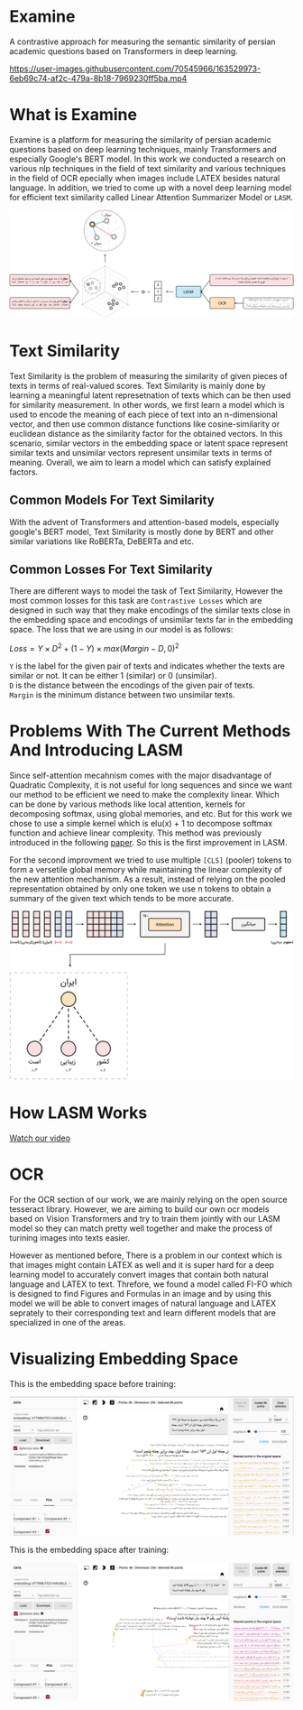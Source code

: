 # Examine
A contrastive approach for measuring the semantic similarity of persian academic questions based on Transformers in deep learning.

https://user-images.githubusercontent.com/70545966/163529973-6eb69c74-af2c-479a-8b18-7969230ff5ba.mp4

# What is Examine
Examine is a platform for measuring the similarity of persian academic questions based on deep learning techniques, mainly Transformers and especially Google's BERT model. In this work we conducted a research on various nlp techniques in the field of text similarity and various techniques in the field of OCR epecially when images include LATEX besides natural language. In addition, we tried to come up with a novel deep learning model for efficient text similarity called Linear Attention Summarizer Model or `LASM`.

![](https://github.com/mohammadmahdinoori/Examine/blob/main/Images/Examine%20Main%20Figure.jpg?raw=true)

# Text Similarity
Text Similarity is the problem of measuring the similarity of given pieces of texts in terms of real-valued scores. Text Similarity is mainly done by learning a meaningful latent represetnation of texts which can be then used for similarity measurement. In other words, we first learn a model which is used to encode the meaning of each piece of text into an n-dimensional vector, and then use common distance functions like cosine-similarity or euclidean distance as the similarity factor for the obtained vectors. In this scenario, similar vectors in the embedding space or latent space represent similar texts and unsimilar vectors represent unsimilar texts in terms of meaning. Overall, we aim to learn a model which can satisfy explained factors.

## Common Models For Text Similarity
With the advent of Transformers and attention-based models, especially google's BERT model, Text Similarity is mostly done by BERT and other similar variations like RoBERTa, DeBERTa and etc. 

## Common Losses For Text Similarity

There are different ways to model the task of Text Similarity, However the most common losses for this task are `Contrastive Losses` which are designed in such way that they make encodings of the similar texts close in the embedding space and encodings of unsimilar texts far in the embedding space. The loss that we are using in our model is as follows:

$Loss = Y \times D^2 + (1 - Y) \times max(Margin - D, 0)^2$

`Y` is the label for the given pair of texts and indicates whether the texts are similar or not. It can be either 1 (similar) or 0 (unsimilar).
<br/>
`D` is the distance between the encodings of the given pair of texts. 
<br/>
`Margin` is the minimum distance between two unsimilar texts. 

# Problems With The Current Methods And Introducing LASM
Since self-attention mecahnism comes with the major disadvantage of Quadratic Complexity, it is not useful for long sequences and since we want our method to be efficient we need to make the complexity linear. Which can be done by various methods like local attention, kernels for decomposing softmax, using global memories, and etc. But for this work we chose to use a simple kernel which is elu(x) + 1 to decompose softmax function and achieve linear complexity. This method was previously introduced in the following [paper](https://arxiv.org/abs/2006.16236). So this is the first improvement in LASM.

For the second improvment we tried to use multiple `[CLS]` (pooler) tokens to form a versetile global memory while maintaining the linear complexity of the new attention mechanism. As a result, instead of relying on the pooled representation obtained by only one token we use n tokens to obtain a summary of the given text which tends to be more accurate.

![](https://github.com/mohammadmahdinoori/Examine/blob/main/Images/LASM%20Main%20Figure.jpg?raw=true)

# How LASM Works

[Watch our video](https://drive.google.com/file/d/1PWQMLPVo9dh3sam2lc8YEeaIAH6SRqYF/view?usp=sharing)

# OCR
For the OCR section of our work, we are mainly relying on the open source tesseract library. However, we are aiming to build our own ocr models based on Vision Transformers and try to train them jointly with our LASM model so they can match pretty well together and make the process of turining images into texts easier.

However as mentioned before, There is a problem in our context which is that images might contain LATEX as well and it is super hard for a deep learning model to accurately convert images that contain both natural language and LATEX to text. Threfore, we found a model called FI-FO which is designed to find Figures and Formulas in an image and by using this model we will be able to convert images of natural language and LATEX seprately to their corresponding text and learn different models that are specialized in one of the areas.

# Visualizing Embedding Space

This is the embedding space before training:

![](https://github.com/mohammadmahdinoori/Examine/blob/main/Images/Embeddings%20Before%20Training.png?raw=true)

This is the embedding space after training:

![](https://github.com/mohammadmahdinoori/Examine/blob/main/Images/Embeddings%20After%20Training.png?raw=true)
